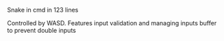 Snake in cmd in 123 lines

Controlled by WASD.
Features input validation and managing inputs buffer to prevent double inputs
